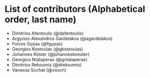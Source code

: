 # List of contributors (Alphabetical order, last name)

- Dimitrios Afentoulis (@dafentoulis)
- Argyrios-Alexandros Gardelakos (@agardelakos)
- Foivos Gypas (@fgypas)
- Georgios Kostoulas (@gkostoulas)
- Johannes Köster (@johanneskoester)
- Georgios Ntalaperas (@gntalaperas)
- Dimitrios Rekoumis (@drekoumis)
- Vanessa Sochat (@vsoch)
